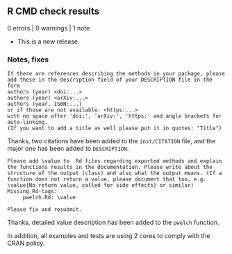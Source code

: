 ## R CMD check results

0 errors | 0 warnings | 1 note

* This is a new release.

### Notes, fixes

```
If there are references describing the methods in your package, please add these in the description field of your DESCRIPTION file in the form
authors (year) <doi:...>
authors (year) <arXiv:...>
authors (year, ISBN:...)
or if those are not available: <https:...>
with no space after 'doi:', 'arXiv:', 'https:' and angle brackets for auto-linking.
(If you want to add a title as well please put it in quotes: "Title")
```

Thanks, two citations have been added to the `inst/CITATION` file, and the major one has been added to `DESCRIPTION`.


```
Please add \value to .Rd files regarding exported methods and explain the functions results in the documentation. Please write about the structure of the output (class) and also what the output means. (If a function does not return a value, please document that too, e.g. \value{No return value, called for side effects} or similar)
Missing Rd-tags:
     pwelch.Rd: \value

Please fix and resubmit.
```

Thanks, detailed value description has been added to the `pwelch` function.


In addition, all examples and tests are using 2 cores to comply with the CRAN policy.
